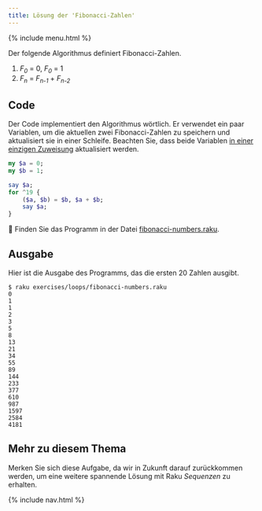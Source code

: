```yaml
---
title: Lösung der 'Fibonacci-Zahlen'
---
```


{% include menu.html %}

Der folgende Algorithmus definiert Fibonacci-Zahlen.

1. _F<sub>0</sub>_ = 0, _F<sub>0</sub>_ = 1
2. _F<sub>n</sub>_ = _F<sub>n-1</sub>_ + _F<sub>n-2</sub>_

## Code

Der Code implementiert den Algorithmus wörtlich. Er verwendet ein paar Variablen, um die aktuellen zwei Fibonacci-Zahlen zu speichern und aktualisiert sie in einer Schleife. Beachten Sie, dass beide Variablen [in einer einzigen Zuweisung](/de/essentials/scalar-variables/assigning-a-value/#multiple-assignment) aktualisiert werden.

```raku
my $a = 0;
my $b = 1;

say $a;
for ^19 {
    ($a, $b) = $b, $a + $b;
    say $a;
}
```

🦋 Finden Sie das Programm in der Datei [fibonacci-numbers.raku](https://github.com/ash/raku-course/blob/master/exercises/loops/fibonacci-numbers.raku).

## Ausgabe

Hier ist die Ausgabe des Programms, das die ersten 20 Zahlen ausgibt.

```console
$ raku exercises/loops/fibonacci-numbers.raku
0
1
1
2
3
5
8
13
21
34
55
89
144
233
377
610
987
1597
2584
4181
```

## Mehr zu diesem Thema

Merken Sie sich diese Aufgabe, da wir in Zukunft darauf zurückkommen werden, um eine weitere spannende Lösung mit Raku _Sequenzen_ zu erhalten.

{% include nav.html %}